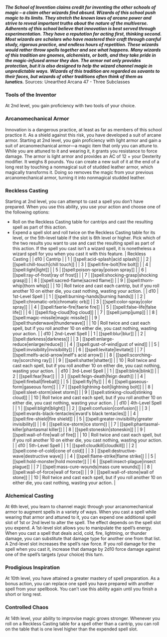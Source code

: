 ***The School of Invention claims credit for inventing the other schools of magic – a claim other wizards find absurd. Wizards of this school push magic to its limits. They stretch the known laws of arcane power and strive to reveal important truths about the nature of the multiverse.***
***Adherents of this school believe that innovation is best served through experimentation. They have a reputation for acting first, thinking second. Most wizards are scholars who have mastered their craft through careful study, rigorous practice, and endless hours of repetition. These wizards would rather throw spells together and see what happens.***
***Many wizards of this tradition are gnomes, alchemists, or both, and they take pride in the magic-infused armor they don. The armor not only provides protection, but it is also designed to help the wizard channel magic in unpredictable ways.***
***Wizards of this tradition are regarded as savants to their faces, but wizards of other traditions often think of them as lunatics.***
Sources: Unearthed Arcana 47 - Three Subclasses
### Tools of the Inventor
At 2nd level, you gain proficiency with two tools of your choice.
### Arcanomechanical Armor
Innovation is a dangerous practice, at least as far as members of this school practice it. As a shield against this risk, you have developed a suit of arcane armor.
Starting at 2nd level, you gain proficiency with light armor and gain a suit of arcanomechanical armor—a magic item that only you can attune to. While you are attuned to it and wearing it, it grants you resistance to force damage.
The armor is light armor and provides an AC of 12 + your Dexterity modifier. It weighs 8 pounds.
You can create a new suit of it at the end of a long rest by touching a nonmagical suit of studded leather armor, which magically transforms it. Doing so removes the magic from your previous arcanomechanical armor, turning it into nonmagical studded leather.
### Reckless Casting
Starting at 2nd level, you can attempt to cast a spell you don’t have prepared. When you use this ability, you use your action and choose one of the following options:
* Roll on the Reckless Casting table for cantrips and cast the resulting spell as part of this action.
* Expend a spell slot and roll twice on the Reckless Casting table for its level, or the 5th-level table if the slot is 6th level or higher. Pick which of the two results you want to use and cast the resulting spell as part of this action.
If the spell you cast isn’t a wizard spell, it is nonetheless a wizard spell for you when you cast it with this feature.
| Reckless Casting |
| d10 | Cantrip |
| 1 | [[spell:acid-splash|acid splash]] |
| 2 | [[spell:chill-touch|chill touch]] |
| 3 | [[spell:fire-bolt|fire bolt]] |
| 4 | [[spell:light|light]] |
| 5 | [[spell:poison-spray|poison spray]] |
| 6 | [[spell:ray-of-frost|ray of frost]] |
| 7 | [[spell:shocking-grasp|shocking grasp]] |
| 8 | [[spell:sacred-flame|sacred flame]] |
| 9 | [[spell:thorn-whip|thorn whip]] |
| 10 | Roll twice and cast each cantrip, but if you roll another 10 on either die, you cast nothing, wasting your action. |
| d10 | 1st-Level Spell |
| 1 | [[spell:burning-hands|burning hands]] |
| 2 | [[spell:chromatic-orb|chromatic orb]] |
| 3 | [[spell:color-spray|color spray]] |
| 4 | [[spell:faerie-fire|faerie fire]] |
| 5 | [[spell:false-life|false life]] |
| 6 | [[spell:fog-cloud|fog cloud]] |
| 7 | [[spell:jump|jump]] |
| 8 | [[spell:magic-missile|magic missile]] |
| 9 | [[spell:thunderwave|thunderwave]] |
| 10 | Roll twice and cast each spell, but if you roll another 10 on either die, you cast nothing, wasting your action. |
| d10 | 2nd-Level Spell |
| 1 | [[spell:blur|blur]] |
| 2 | [[spell:darkness|darkness]] |
| 3 | [[spell:enlarge-reduce|enlarge/reduce]] |
| 4 | [[spell:gust-of-wind|gust of wind]] |
| 5 | [[spell:invisibility|invisibility]] |
| 6 | [[spell:levitate|levitate]] |
| 7 | [[spell:melfs-acid-arrow|melf's acid arrow]] |
| 8 | [[spell:scorching-ray|scorching ray]] |
| 9 | [[spell:shatter|shatter]] |
| 10 | Roll twice and cast each spell, but if you roll another 10 on either die, you cast nothing, wasting your action. |
| d10 | 3rd-Level Spell |
| 1 | [[spell:blink|blink]] |
| 2 | [[spell:fear|fear]] |
| 3 | [[spell:feign-death|feign death]] |
| 4 | [[spell:fireball|fireball]] |
| 5 | [[spell:fly|fly]] |
| 6 | [[spell:gaseous-form|gaseous form]] |
| 7 | [[spell:lightning-bolt|lightning bolt]] |
| 8 | [[spell:sleet-storm|sleet storm]] |
| 9 | [[spell:stinking-cloud|stinking cloud]] |
| 10 | Roll twice and cast each spell, but if you roll another 10 on either die, you cast nothing, wasting your action. |
| d10 | 4th-Level Spell |
| 1 | [[spell:blight|blight]] |
| 2 | [[spell:confusion|confusion]] |
| 3 | [[spell:evards-black-tentacles|evard's black tentacles]] |
| 4 | [[spell:fire-shield|fire shield]] |
| 5 | [[spell:greater-invisibility|greater invisibility]] |
| 6 | [[spell:ice-storm|ice storm]] |
| 7 | [[spell:phantasmal-killer|phantasmal killer]] |
| 8 | [[spell:stoneskin|stoneskin]] |
| 9 | [[spell:wall-of-fire|wall of fire]] |
| 10 | Roll twice and cast each spell, but if you roll another 10 on either die, you cast nothing, wasting your action. |
| d10 | 5th-Level Spell |
| 1 | [[spell:cloudkill|cloudkill]] |
| 2 | [[spell:cone-of-cold|cone of cold]] |
| 3 | [[spell:destructive-wave|destructive wave]] |
| 4 | [[spell:flame-strike|flame strike]] |
| 5 | [[spell:hold-monster|hold monster]] |
| 6 | [[spell:insect-plague|insect plague]] |
| 7 | [[spell:mass-cure-wounds|mass cure wounds]] |
| 8 | [[spell:wall-of-force|wall of force]] |
| 9 | [[spell:wall-of-stone|wall of stone]] |
| 10 | Roll twice and cast each spell, but if you roll another 10 on either die, you cast nothing, wasting your action. |
### Alchemical Casting
At 6th level, you learn to channel magic through your arcanomechanical armor to augment spells in a variety of ways. When you cast a spell while wearing that armor and attuned to it, you can expend one additional spell slot of 1st or 2nd level to alter the spell. The effect depends on the spell slot you expend.
A 1st-level slot allows you to manipulate the spell’s energy. When you cast a spell that deals acid, cold, fire, lightning, or thunder damage, you can substitute that damage type for another one from that list.
A 2nd-level slot increases the spell’s raw force. If you roll damage for the spell when you cast it, increase that damage by 2d10 force damage against one of the spell’s targets (your choice) this turn.
### Prodigious Inspiration
At 10th level, you have attained a greater mastery of spell preparation. As a bonus action, you can replace one spell you have prepared with another spell from your spellbook. You can’t use this ability again until you finish a short or long rest.
### Controlled Chaos
At 14th level, your ability to improvise magic grows stronger. Whenever you roll on a Reckless Casting table for a spell other than a cantrip, you can roll on the table that is one level higher than the expended spell slot.